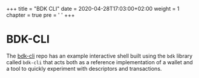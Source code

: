 +++
title = "BDK CLI"
date = 2020-04-28T17:03:00+02:00
weight = 1
chapter = true
pre = '<i class="fas fa-terminal"></i> '
+++

# BDK-CLI

The [bdk-cli](https://github.com/bitcoindevkit/bdk-cli) repo has an example interactive shell built
using the `bdk` library called `bdk-cli` that acts both as a reference implementation of a wallet
and a tool to quickly experiment with descriptors and transactions.
